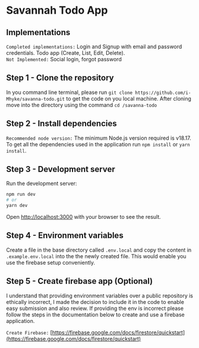 # Savannah Todo App

## Implementations

`Completed implementations:` Login and Signup with email and password credentials. Todo app (Create, List, Edit, Delete). <br />
`Not Implemented:` Social login, forgot password

## Step 1 - Clone the repository

In you command line terminal, please run `git clone https://github.com/i-Mhyke/savanna-todo.git` to get the code on you local machine.
After cloning move into the directory using the command `cd /savanna-todo`

## Step 2 - Install dependencies

`Recommended node version:` The minimum Node.js version required is v18.17. <br/>
To get all the dependencies used in the application run `npm install` or `yarn install`.

## Step 3 - Development server

Run the development server:

```bash
npm run dev
# or
yarn dev
```

Open [http://localhost:3000](http://localhost:3000) with your browser to see the result.

## Step 4 - Environment variables

Create a file in the base directory called `.env.local` and copy the content in `.example.env.local` into the the newly created file.
This would enable you use the firebase setup conveniently.

## Step 5 - Create firebase app (Optional)

I understand that providing environment variables over a public repository is ethically incorrect, I made the decision to include it in the code to enable easy
submission and also review. If providing the env is incorrect please follow the steps in the documentation below to create and use a firebase application.

`Create Firebase:` [https://firebase.google.com/docs/firestore/quickstart](https://firebase.google.com/docs/firestore/quickstart)

